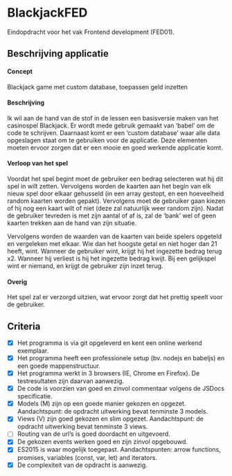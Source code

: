 # BlackjackFED
Eindopdracht voor het vak Frontend development (FED01).

## Beschrijving applicatie
#### Concept
Blackjack game met custom database, toepassen geld inzetten

#### Beschrijving
Ik wil aan de hand van de stof in de lessen een basisversie maken van het casinospel Blackjack. Er wordt mede gebruik gemaakt van ‘babel’ om de code te schrijven. Daarnaast komt er een ‘custom database’ waar alle data opgeslagen staat om te gebruiken voor de applicatie. Deze elementen moeten ervoor zorgen dat er een mooie en goed werkende applicatie komt.

#### Verloop van het spel
Voordat het spel begint moet de gebruiker een bedrag selecteren wat hij dit spel in wilt zetten. Vervolgens worden de kaarten aan het begin van elk nieuw spel door elkaar gehusseld (in een array gestopt, en een hoeveelheid random kaarten worden gepakt). Vervolgens moet de gebruiker gaan kiezen of hij nog een kaart wilt of niet (deze zal natuurlijk weer random zijn). Nadat de gebruiker tevreden is met zijn aantal of af is, zal de ‘bank’ wel of geen kaarten trekken aan de hand van zijn situatie.

Vervolgens worden de waarden van de kaarten van beide spelers opgeteld en vergeleken met elkaar. Wie dan het hoogste getal en niet hoger dan 21 heeft, wint. Wanneer de gebruiker wint, krijgt hij het ingezette bedrag terug x2. Wanneer hij verliest is hij het ingezette bedrag kwijt. Bij een gelijkspel wint er niemand, en krijgt de gebruiker zijn inzet terug.

#### Overig
Het spel zal er verzorgd uitzien, wat ervoor zorgt dat het prettig speelt voor de gebruiker.

## Criteria
- [x] Het programma is via git opgeleverd en kent een online werkend exemplaar.
- [x] Het programma heeft een professionele setup (bv. nodejs en babeljs) en een goede mappenstructuur.
- [x] Het programma werkt in 3 browsers (IE, Chrome en Firefox). De testresultaten zijn daarvan aanwezig.
- [x] De code is voorzien van goed en zinvol commentaar volgens de JSDocs specificatie.
- [x] Models (M) zijn op een goede manier gekozen en opgezet. Aandachtspunt: de opdracht uitwerking bevat tenminste 3 models.
- [x] Views (V) zijn goed gekozen en slim opgezet. Aandachtspunt: de opdracht uitwerking bevat tenminste 3 views.
- [ ] Routing van de url’s is goed doordacht en uitgevoerd.
- [x] De gekozen events werken goed en zijn zinvol opgebouwd.
- [x] ES2015 is waar mogelijk toegepast. Aandachtspunten: arrow functions, promises, variables (const, var, let) and iterators.
- [x] De complexiteit van de opdracht is aanwezig.
